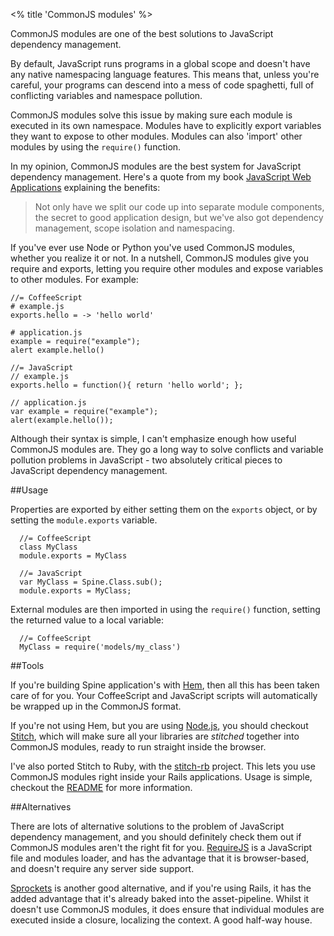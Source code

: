 <% title 'CommonJS modules' %>

CommonJS modules are one of the best solutions to JavaScript dependency management. 

By default, JavaScript runs programs in a global scope and doesn't have any native namespacing language features. This means that, unless you're careful, your programs can descend into a mess of code spaghetti, full of conflicting variables and namespace pollution.

CommonJS modules solve this issue by making sure each module is executed in its own namespace.
Modules have to explicitly export variables they want to expose to other modules. Modules can also 'import' other modules by using the `require()` function.

In my opinion, CommonJS modules are the best system for JavaScript dependency management. Here's a quote from my book [JavaScript Web Applications](http://oreilly.com/catalog/9781449307530/) explaining the benefits:

> Not only have we split our code up into separate module components, the secret to good application design, but we've also got dependency management, scope isolation and namespacing.

If you've ever use Node or Python you've used CommonJS modules, whether you realize it or not. In a nutshell, CommonJS modules give you require and exports, letting you require other modules and expose variables to other modules. For example:
  
    //= CoffeeScript
    # example.js
    exports.hello = -> 'hello world'

    # application.js
    example = require("example");
    alert example.hello()
    
    //= JavaScript
    // example.js
    exports.hello = function(){ return 'hello world'; };

    // application.js
    var example = require("example");
    alert(example.hello());
    
Although their syntax is simple, I can't emphasize enough how useful CommonJS modules are. They go a long way to solve conflicts and variable pollution problems in JavaScript - two absolutely critical pieces to JavaScript dependency management.

##Usage

Properties are exported by either setting them on the `exports` object, or by setting the `module.exports` variable.
    
      //= CoffeeScript
      class MyClass
      module.exports = MyClass
      
      //= JavaScript
      var MyClass = Spine.Class.sub();
      module.exports = MyClass;
      
External modules are then imported in using the `require()` function, setting the returned value to a local variable:

      //= CoffeeScript
      MyClass = require('models/my_class')
      
##Tools

If you're building Spine application's with [Hem](<%= docs_path("hem") %>), then all this has been taken care of for you. Your CoffeeScript and JavaScript scripts will automatically be wrapped up in the CommonJS format.

If you're not using Hem, but you are using [Node.js](http://nodejs.org), you should checkout [Stitch](https://github.com/sstephenson/stitch), which will make sure all your libraries are *stitched* together into CommonJS modules, ready to run straight inside the browser.

I've also ported Stitch to Ruby, with the [stitch-rb](https://github.com/maccman/stitch-rb) project. This lets you use CommonJS modules right inside your Rails applications. Usage is simple, checkout the [README](https://github.com/maccman/stitch-rb) for more information.

##Alternatives

There are lots of alternative solutions to the problem of JavaScript dependency management, and you should definitely check them out if CommonJS modules aren't the right fit for you. [RequireJS](http://requirejs.org/) is a JavaScript file and modules loader, and has the advantage that it is browser-based, and doesn't require any server side support.

[Sprockets](https://github.com/sstephenson/sprockets) is another good alternative, and if you're using Rails, it has the added advantage that it's already baked into the asset-pipeline. Whilst it doesn't use CommonJS modules, it does ensure that individual modules are executed inside a closure, localizing the context. A good half-way house. 
